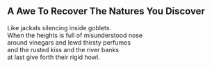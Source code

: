 A Awe To Recover The Natures You Discover
-----------------------------------------
Like jackals silencing inside goblets.  
When the heights is full of misunderstood nose  
around vinegars and lewd thirsty perfumes  
and the rusted kiss and the river banks  
at last give forth their rigid howl.  
